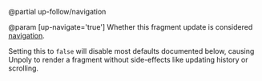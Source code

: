 @partial up-follow/navigation

@param [up-navigate='true']
  Whether this fragment update is considered [navigation](/navigation).

  Setting this to `false` will disable most defaults documented below,
  causing Unpoly to render a fragment without side-effects like updating history
  or scrolling.
